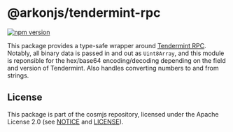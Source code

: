 # @arkonjs/tendermint-rpc

[![npm version](https://img.shields.io/npm/v/@arkonjs/tendermint-rpc.svg)](https://www.npmjs.com/package/@arkonjs/tendermint-rpc)

This package provides a type-safe wrapper around
[Tendermint RPC](https://docs.tendermint.com/master/rpc/). Notably, all binary
data is passed in and out as `Uint8Array`, and this module is reponsible for the
hex/base64 encoding/decoding depending on the field and version of Tendermint.
Also handles converting numbers to and from strings.

## License

This package is part of the cosmjs repository, licensed under the Apache License
2.0 (see [NOTICE](https://github.com/NLGRF/arkonjs/blob/main/NOTICE) and
[LICENSE](https://github.com/NLGRF/arkonjs/blob/main/LICENSE)).
